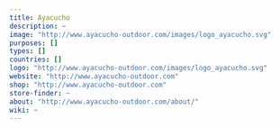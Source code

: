 ```yaml
---
title: Ayacucho
description: ~
image: "http://www.ayacucho-outdoor.com/images/logo_ayacucho.svg"
purposes: []
types: []
countries: []
logo: "http://www.ayacucho-outdoor.com/images/logo_ayacucho.svg"
website: "http://www.ayacucho-outdoor.com"
shop: "http://www.ayacucho-outdoor.com"
store-finder: ~
about: "http://www.ayacucho-outdoor.com/about/"
wiki: ~
---
```

